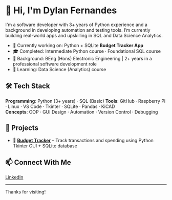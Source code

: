 # 👋 Hi, I'm Dylan Fernandes

I'm a software developer with 3+ years of Python experience and a background in developing automation and testing tools. I’m currently building real-world apps and upskilling in SQL and Data Science Analytics.

- 🔭 Currently working on: Python + SQLite **Budget Tracker App**
- 🎓 Completed: Intermediate Python course · Foundational SQL course
- 🧠 Background: BEng (Hons) Electronic Engineering | 2+ years in a professional software development role
- 🌱 Learning: Data Science (Analytics) course 

## 🛠 Tech Stack
**Programming**: Python (3+ years) · SQL (Basic)
**Tools**: GitHub · Raspberry Pi · Linux · VS Code · Tkinter · SQLite · Pandas · KiCAD  
**Concepts**: OOP · GUI Design · Automation · Version Control · Debugging

## 🚀 Projects
- 🔹 [**Budget Tracker**](https://github.com/DylanFernandes98/budget-tracker) – Track transactions and spending using Python Tkinter GUI + SQLite database  

## 📫 Connect With Me
[LinkedIn](https://www.linkedin.com/in/fernandes-dylan/)  

---

Thanks for visiting!
